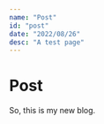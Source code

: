 ```yaml
---
name: "Post"
id: "post"
date: "2022/08/26"
desc: "A test page"
---
```


# Post

So, this is my new blog.
